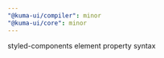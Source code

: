 ```yaml
---
"@kuma-ui/compiler": minor
"@kuma-ui/core": minor
---
```


styled-components element property syntax
